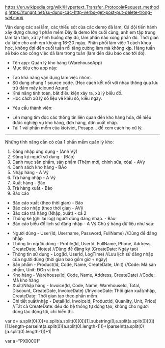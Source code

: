 https://en.wikipedia.org/wiki/Hypertext_Transfer_Protocol#Request_methods
https://tungnt.net/su-dung-cac-http-verbs-get-post-put-delete-trong-web-api/


Vận dụng các sai lầm, các thiếu sót của các demo đã làm, Cả đội tiến hành xây dựng chung 1 phần mềm
Đây là demo lớn cuối cùng, anh em tập trung làm tận tâm, xử lý tình huống đầy đủ, làm phần nào xong phần đó.
Thời gian dự kiến cho anh em khoảng 16-20 ngày.
Phân phối làm việc 1 cách khoa học, không đợi đến cuối tuần rồi tăng cường làm mà không kịp.
Hàng tuần sẽ báo cáo công việc đã làm trong tuần (làm đến đâu báo cáo tới đó).

- Tên app: Quản lý kho hàng (WarehouseApp)
- Mục tiêu cho app này:
+ Tạo khả năng vận dụng làm việc nhóm.
+ Sử dụng chung 1 source code. (Học cách kết nối với nhau thông qua lưu trữ đám mây iclound Azure)
+ Khả năng tính toán, bắt điều kiện xảy ra, xử lý biểu đồ.
+ Học cách xử lý số liệu về kiểu số, kiểu ngày.

- Yêu cầu thành viên:
+ Lên mạng tìm đọc các thông tin liên quan đến kho hàng hóa, để hiểu được nghiệp vụ kho hàng, đơn hàng, đơn xuất nhập.
+ Tải 1 vài phần mềm của kiotviet, Posapp... để xem cách họ xử lý.
------
Những tính năng cần có của 1 phần mềm quản lý kho:
1. Đăng nhập ứng dụng - (Anh Vỹ)
2. Đăng ký người sử dụng - (Bảo)
2. Danh mục sản phẩm, sản phẩm (Thêm mới, chính sửa, xóa)  - AVy
3. Danh sách kho hàng - BẢo
4. Nhập hàng - A Vỹ
5. Trả hàng nhập - A Vỹ
6. Xuất hàng - Bảo
7. Trả hàng xuất - Bảo
8. Báo cáo 
- Báo cáo xuất (theo thời gian) - Bảo
- Báo cáo nhập (theo thời gian - AVỹ
- Báo cáo trả hàng (Nhập, xuất) - cả 2
- Thống kê (ghi lại log) người dùng đăng nhập. - Bảo 
- Báo cáo biểu đồ lịch sử đăng nhập - A Vỹ
Chú ý bảng dữ liệu như sau:
+ Người dùng - User(Id, Username, Password, FullName) //Dùng để đăng nhập
+ Thông tin người dùng - Profile(Id, UserId, FullName, Phone, Address, CreateDate, Notes)  //Dùng để đăng ký (CreateDate: Ngày tạo)
+ Thông tin sử dụng - Log(Id, UserId, LogTime) //Lưu lịch sử đăng nhập của người dùng (thời gian bao gồm giờ + ngày)
+ Sản phẩm - Product(Id, Code, Name, CreateDate, Unit) //Code: Mã sản phẩm, Unit: ĐƠn vị tính
+ Kho hàng - Warehouse(Id, Code, Name, Address, CreateDate) //Code: Mã kho hàng
+ Xuất/Nhập hàng - Invoice(Id, Code, Name, WarehouseId, Total, Discount, CreateDate, InvoiceDate) //InvoiceDate: Thời gian xuất/nhập, CreateDate: Thời gian tạo theo phần mềm
+ Chi tiết xuất/nhập - Detail(Id, InvoiceId, ProductId, Quanlity, Unit, Price)
//Tất cả CreateDate: đều do hệ thống tự động tạo, không cho người dùng tác động tới, chỉ hiển thị.



var d= a.split(0)[0]+a.split(a.split(0)[0])[1].substring(0,a.split(a.split(0)[0])[1].length-parseInt(a.split(0)[a.split(0).length-1]))+(parseInt(a.split(0)[a.split(0).length-1])+1)

var a="PX00001"

